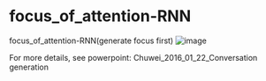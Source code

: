 # focus_of_attention-RNN
focus_of_attention-RNN(generate focus first)
![image](https://github.com/luochuwei/focus_of_attention-RNN/raw/master/code/focus%20test/FrameWork.png)




For more details, see powerpoint: Chuwei_2016_01_22_Conversation generation


